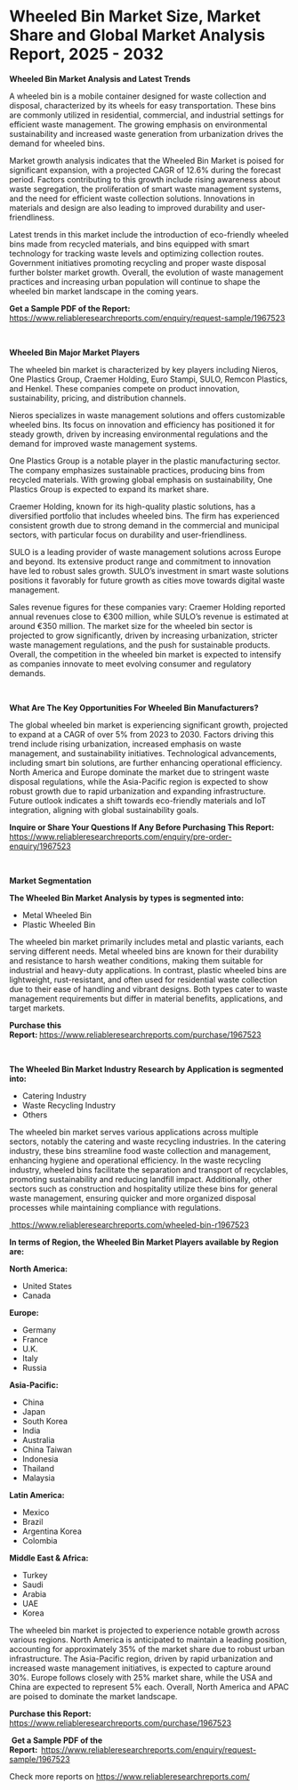 <p><h1>Wheeled Bin Market Size, Market Share and Global Market Analysis Report, 2025 - 2032</h1></p><p><strong>Wheeled Bin Market Analysis and Latest Trends</strong></p>
<p><p>A wheeled bin is a mobile container designed for waste collection and disposal, characterized by its wheels for easy transportation. These bins are commonly utilized in residential, commercial, and industrial settings for efficient waste management. The growing emphasis on environmental sustainability and increased waste generation from urbanization drives the demand for wheeled bins.</p><p>Market growth analysis indicates that the Wheeled Bin Market is poised for significant expansion, with a projected CAGR of 12.6% during the forecast period. Factors contributing to this growth include rising awareness about waste segregation, the proliferation of smart waste management systems, and the need for efficient waste collection solutions. Innovations in materials and design are also leading to improved durability and user-friendliness.</p><p>Latest trends in this market include the introduction of eco-friendly wheeled bins made from recycled materials, and bins equipped with smart technology for tracking waste levels and optimizing collection routes. Government initiatives promoting recycling and proper waste disposal further bolster market growth. Overall, the evolution of waste management practices and increasing urban population will continue to shape the wheeled bin market landscape in the coming years.</p></p>
<p><strong>Get a Sample PDF of the Report:&nbsp;</strong> <a href="https://www.reliableresearchreports.com/enquiry/request-sample/1967523?utm_campaign=2227&utm_medium=2&utm_source=Github&utm_content=ia&utm_term=08022025&utm_id=wheeled-bin">https://www.reliableresearchreports.com/enquiry/request-sample/1967523</a></p>
<p>&nbsp;</p>
<p><strong>Wheeled Bin Major Market Players</strong></p>
<p><p>The wheeled bin market is characterized by key players including Nieros, One Plastics Group, Craemer Holding, Euro Stampi, SULO, Remcon Plastics, and Henkel. These companies compete on product innovation, sustainability, pricing, and distribution channels.</p><p>Nieros specializes in waste management solutions and offers customizable wheeled bins. Its focus on innovation and efficiency has positioned it for steady growth, driven by increasing environmental regulations and the demand for improved waste management systems.</p><p>One Plastics Group is a notable player in the plastic manufacturing sector. The company emphasizes sustainable practices, producing bins from recycled materials. With growing global emphasis on sustainability, One Plastics Group is expected to expand its market share.</p><p>Craemer Holding, known for its high-quality plastic solutions, has a diversified portfolio that includes wheeled bins. The firm has experienced consistent growth due to strong demand in the commercial and municipal sectors, with particular focus on durability and user-friendliness.</p><p>SULO is a leading provider of waste management solutions across Europe and beyond. Its extensive product range and commitment to innovation have led to robust sales growth. SULO’s investment in smart waste solutions positions it favorably for future growth as cities move towards digital waste management.</p><p>Sales revenue figures for these companies vary: Craemer Holding reported annual revenues close to €300 million, while SULO’s revenue is estimated at around €350 million. The market size for the wheeled bin sector is projected to grow significantly, driven by increasing urbanization, stricter waste management regulations, and the push for sustainable products. Overall, the competition in the wheeled bin market is expected to intensify as companies innovate to meet evolving consumer and regulatory demands.</p></p>
<p>&nbsp;</p>
<p><strong>What Are The Key Opportunities For Wheeled Bin Manufacturers?</strong></p>
<p><p>The global wheeled bin market is experiencing significant growth, projected to expand at a CAGR of over 5% from 2023 to 2030. Factors driving this trend include rising urbanization, increased emphasis on waste management, and sustainability initiatives. Technological advancements, including smart bin solutions, are further enhancing operational efficiency. North America and Europe dominate the market due to stringent waste disposal regulations, while the Asia-Pacific region is expected to show robust growth due to rapid urbanization and expanding infrastructure. Future outlook indicates a shift towards eco-friendly materials and IoT integration, aligning with global sustainability goals.</p></p>
<p><strong>Inquire or Share Your Questions If Any Before Purchasing This Report:</strong> <a href="https://www.reliableresearchreports.com/enquiry/pre-order-enquiry/1967523?utm_campaign=2227&utm_medium=2&utm_source=Github&utm_content=ia&utm_term=08022025&utm_id=wheeled-bin">https://www.reliableresearchreports.com/enquiry/pre-order-enquiry/1967523</a></p>
<p>&nbsp;</p>
<p><strong>Market Segmentation</strong></p>
<p><strong>The Wheeled Bin Market Analysis by types is segmented into:</strong></p>
<p><ul><li>Metal Wheeled Bin</li><li>Plastic Wheeled Bin</li></ul></p>
<p><p>The wheeled bin market primarily includes metal and plastic variants, each serving different needs. Metal wheeled bins are known for their durability and resistance to harsh weather conditions, making them suitable for industrial and heavy-duty applications. In contrast, plastic wheeled bins are lightweight, rust-resistant, and often used for residential waste collection due to their ease of handling and vibrant designs. Both types cater to waste management requirements but differ in material benefits, applications, and target markets.</p></p>
<p><strong>Purchase this Report:&nbsp;</strong><a href="https://www.reliableresearchreports.com/purchase/1967523?utm_campaign=2227&utm_medium=2&utm_source=Github&utm_content=ia&utm_term=08022025&utm_id=wheeled-bin">https://www.reliableresearchreports.com/purchase/1967523</a></p>
<p>&nbsp;</p>
<p><strong>The Wheeled Bin Market Industry Research by Application is segmented into:</strong></p>
<p><ul><li>Catering Industry</li><li>Waste Recycling Industry</li><li>Others</li></ul></p>
<p><p>The wheeled bin market serves various applications across multiple sectors, notably the catering and waste recycling industries. In the catering industry, these bins streamline food waste collection and management, enhancing hygiene and operational efficiency. In the waste recycling industry, wheeled bins facilitate the separation and transport of recyclables, promoting sustainability and reducing landfill impact. Additionally, other sectors such as construction and hospitality utilize these bins for general waste management, ensuring quicker and more organized disposal processes while maintaining compliance with regulations.</p></p>
<p><a href="https://www.reliableresearchreports.com/wheeled-bin-r1967523?utm_campaign=2227&utm_medium=2&utm_source=Github&utm_content=ia&utm_term=08022025&utm_id=wheeled-bin">&nbsp;https://www.reliableresearchreports.com/wheeled-bin-r1967523</a></p>
<p><strong>In terms of Region, the Wheeled Bin Market Players available by Region are:</strong></p>
<p>
    <p> <strong> North America: </strong>
        <ul>
            <li>United States</li>
            <li>Canada</li>
        </ul>
        </p> 
    <p> <strong> Europe: </strong>
        <ul>
            <li>Germany</li>
            <li>France</li>
            <li>U.K.</li>
            <li>Italy</li>
            <li>Russia</li>
        </ul>
        </p> 
    <p> <strong> Asia-Pacific: </strong>
        <ul>
            <li>China</li>
            <li>Japan</li>
            <li>South Korea</li>
            <li>India</li>
            <li>Australia</li>
            <li>China Taiwan</li>
            <li>Indonesia</li>
            <li>Thailand</li>
            <li>Malaysia</li>
        </ul>
        </p> 
    <p> <strong> Latin America: </strong>
        <ul>
            <li>Mexico</li>
            <li>Brazil</li>
            <li>Argentina Korea</li>
            <li>Colombia</li>
        </ul>
        </p> 
    <p> <strong> Middle East & Africa: </strong>
        <ul>
            <li>Turkey</li>
            <li>Saudi</li>
            <li>Arabia</li>
            <li>UAE</li>
            <li>Korea</li>
        </ul>
    </p>
    </p>
<p><p>The wheeled bin market is projected to experience notable growth across various regions. North America is anticipated to maintain a leading position, accounting for approximately 35% of the market share due to robust urban infrastructure. The Asia-Pacific region, driven by rapid urbanization and increased waste management initiatives, is expected to capture around 30%. Europe follows closely with 25% market share, while the USA and China are expected to represent 5% each. Overall, North America and APAC are poised to dominate the market landscape.</p></p>
<p><strong>Purchase this Report: </strong><a href="https://www.reliableresearchreports.com/purchase/1967523?utm_campaign=2227&utm_medium=2&utm_source=Github&utm_content=ia&utm_term=08022025&utm_id=wheeled-bin">https://www.reliableresearchreports.com/purchase/1967523</a></p>
<p>&nbsp;<strong>Get a Sample PDF of the Report:&nbsp;&nbsp;</strong><a href="https://www.reliableresearchreports.com/enquiry/request-sample/1967523?utm_campaign=2227&utm_medium=2&utm_source=Github&utm_content=ia&utm_term=08022025&utm_id=wheeled-bin">https://www.reliableresearchreports.com/enquiry/request-sample/1967523</a></p>
<p><strong></strong></p>
<p>Check more reports on <a href="https://www.reliableresearchreports.com/?utm_campaign=2227&utm_medium=2&utm_source=Github&utm_content=ia&utm_term=08022025&utm_id=wheeled-bin">https://www.reliableresearchreports.com/</a></p>